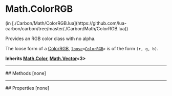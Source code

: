 <link href="../../style.css" rel="stylesheet" type="text/css"/>
<h1 class="class-title">Math.ColorRGB</h1>
<span class="file-link">(in [./Carbon/Math/ColorRGB.lua](https://github.com/lua-carbon/carbon/tree/master/./Carbon/Math/ColorRGB.lua))</span><br/>

Provides an RGB color class with no alpha.

The loose form of a <a href="Classes/Math.ColorRGB">ColorRGB</a>, <code><a href="Types#loose">loose</a>&lt;<a href="Classes/Math.ColorRGB">ColorRGB</a>&gt;</code> is of the form <code>(r, g, b)</code>.

**Inherits <a href="Classes/Math.Color">Math.Color</a>, <a href="Classes/Math.Vector">Math.Vector</a><3>**

<hr />
## Methods
[none]

<hr />
## Properties
[none]
